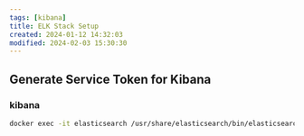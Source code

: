 ```yaml
---
tags: [kibana]
title: ELK Stack Setup
created: 2024-01-12 14:32:03
modified: 2024-02-03 15:30:30
---
```


## Generate Service Token for Kibana

### kibana

```sh
docker exec -it elasticsearch /usr/share/elasticsearch/bin/elasticsearch-create-enrollment-token -s kibana
```
